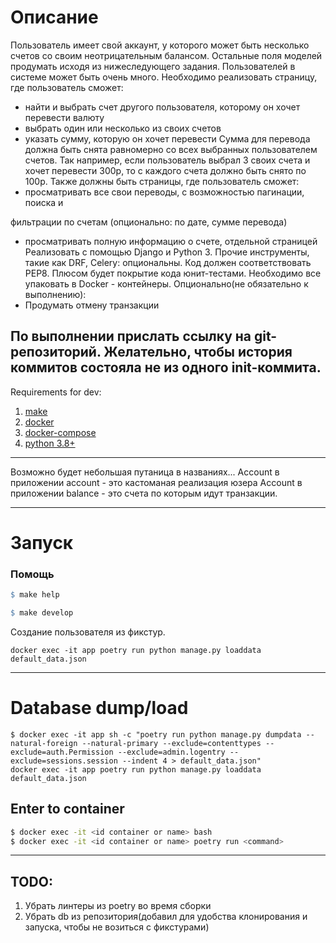 # Описание
Пользователь имеет свой аккаунт, у которого может быть несколько счетов со
своим неотрицательным балансом. Остальные поля моделей продумать исходя из
нижеследующего задания.
Пользователей в системе может быть очень много.
Необходимо реализовать страницу, где пользователь сможет:
- найти и выбрать счет другого пользователя, которому он хочет перевести
валюту
- выбрать один или несколько из своих счетов
- указать сумму, которую он хочет перевести
Сумма для перевода должна быть снята равномерно со всех выбранных
пользователем счетов. Так например, если пользователь выбрал 3 своих счета и хочет
перевести 300р, то с каждого счета должно быть снято по 100р.
Также должны быть страницы, где пользователь сможет:
- просматривать все свои переводы, с возможностью пагинации, поиска и

фильтрации по счетам (опционально: по дате, сумме перевода)

- просматривать полную информацию о счете, отдельной страницей
Реализовать с помощью Django и Python 3. Прочие инструменты, такие как DRF,
Celery: опциональны.
Код должен соответствовать PEP8.
Плюсом будет покрытие кода юнит-тестами.
Необходимо все упаковать в Docker - контейнеры.
Опционально(не обязательно к выполнению):
- Продумать отмену транзакции

По выполнении прислать ссылку на git-репозиторий. Желательно, чтобы история
коммитов состояла не из одного init-коммита.
---
Requirements for dev:
1. [make](https://www.gnu.org/software/make/)
2. [docker](https://docs.docker.com/engine/install/)
3. [docker-compose](https://docs.docker.com/compose/install/)
4. [python 3.8+](https://www.python.org/downloads/release/python-380/)
---

Возможно будет небольшая путаница в названиях... 
Ассount в приложении account - это кастоманая реализация юзера
Account в приложении balance - это счета по которым идут транзакции.

---


# Запуск

### Помощь
```makefile
$ make help
```
```makefile
$ make develop
```
Создание пользователя из фикстур.
```shell
docker exec -it app poetry run python manage.py loaddata default_data.json
```


---
# Database dump/load
```shell
$ docker exec -it app sh -c "poetry run python manage.py dumpdata --natural-foreign --natural-primary --exclude=contenttypes --exclude=auth.Permission --exclude=admin.logentry --exclude=sessions.session --indent 4 > default_data.json"
docker exec -it app poetry run python manage.py loaddata default_data.json
```
## Enter to container
```sh
$ docker exec -it <id container or name> bash
$ docker exec -it <id container or name> poetry run <command>
```
---
## TODO:
1. Убрать линтеры из poetry во время сборки
2. Убрать db из репозитория(добавил для удобства клонирования и запуска, чтобы не возиться с фикстурами)
